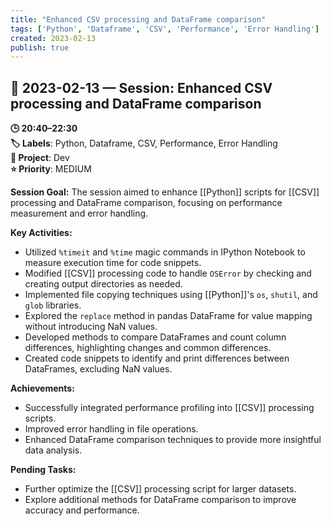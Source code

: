 ```yaml
---
title: "Enhanced CSV processing and DataFrame comparison"
tags: ['Python', 'Dataframe', 'CSV', 'Performance', 'Error Handling']
created: 2023-02-13
publish: true
---
```


## 📅 2023-02-13 — Session: Enhanced CSV processing and DataFrame comparison

**🕒 20:40–22:30**  
**🏷️ Labels**: Python, Dataframe, CSV, Performance, Error Handling  
**📂 Project**: Dev  
**⭐ Priority**: MEDIUM  


**Session Goal:**
The session aimed to enhance [[Python]] scripts for [[CSV]] processing and DataFrame comparison, focusing on performance measurement and error handling.

**Key Activities:**
- Utilized `%timeit` and `%time` magic commands in IPython Notebook to measure execution time for code snippets.
- Modified [[CSV]] processing code to handle `OSError` by checking and creating output directories as needed.
- Implemented file copying techniques using [[Python]]'s `os`, `shutil`, and `glob` libraries.
- Explored the `replace` method in pandas DataFrame for value mapping without introducing NaN values.
- Developed methods to compare DataFrames and count column differences, highlighting changes and common differences.
- Created code snippets to identify and print differences between DataFrames, excluding NaN values.

**Achievements:**
- Successfully integrated performance profiling into [[CSV]] processing scripts.
- Improved error handling in file operations.
- Enhanced DataFrame comparison techniques to provide more insightful data analysis.

**Pending Tasks:**
- Further optimize the [[CSV]] processing script for larger datasets.
- Explore additional methods for DataFrame comparison to improve accuracy and performance.
